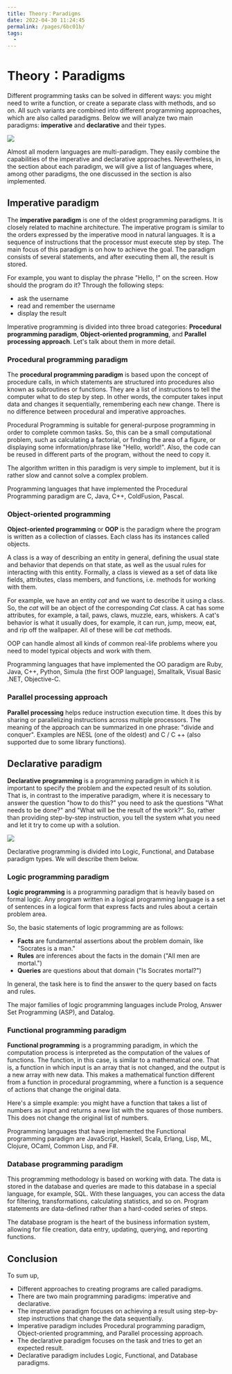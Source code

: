 ```yaml
---
title: Theory：Paradigms
date: 2022-04-30 11:24:45
permalink: /pages/6bc01b/
tags:
  - 
---
```

# Theory：Paradigms

Different programming tasks can be solved in different ways: you might need to write a function, or create a separate class with methods, and so on. All such variants are combined into different programming approaches, which are also called paradigms. Below we will analyze two main paradigms: **imperative** and **declarative** and their types.

![](https://ucarecdn.com/024d46aa-b898-4713-b3a7-2c095c94b00e/)

Almost all modern languages are multi-paradigm. They easily combine the capabilities of the imperative and declarative approaches. Nevertheless, in the section about each paradigm, we will give a list of languages where, among other paradigms, the one discussed in the section is also implemented.

## Imperative paradigm

The **imperative paradigm** is one of the oldest programming paradigms. It is closely related to machine architecture. The imperative program is similar to the orders expressed by the imperative mood in natural languages. It is a sequence of instructions that the processor must execute step by step. The main focus of this paradigm is on how to achieve the goal. The paradigm consists of several statements, and after executing them all, the result is stored.

For example, you want to display the phrase "Hello, <username>!" on the screen. How should the program do it? Through the following steps:

- ask the username
- read and remember the username
- display the result

Imperative programming is divided into three broad categories: **Procedural programming paradigm**, **Object-oriented programming**, and **Parallel processing approach**. Let's talk about them in more detail.

### Procedural programming paradigm

The **procedural programming paradigm** is based upon the concept of procedure calls, in which statements are structured into procedures also known as subroutines or functions. They are a list of instructions to tell the computer what to do step by step. In other words, the computer takes input data and changes it sequentially, remembering each new change. There is no difference between procedural and imperative approaches.

Procedural Programming is suitable for general-purpose programming in order to complete common tasks. So, this can be a small computational problem, such as calculating a factorial, or finding the area of a figure, or displaying some information/phrase like "Hello, world!". Also, the code can be reused in different parts of the program, without the need to copy it.

The algorithm written in this paradigm is very simple to implement, but it is rather slow and cannot solve a complex problem.

Programming languages that have implemented the Procedural Programming paradigm are C, Java, C++, ColdFusion, Pascal.

### Object-oriented programming

**Object-oriented programming** or **OOP** is the paradigm where the program is written as a collection of classes. Each class has its instances called objects.

A class is a way of describing an entity in general, defining the usual state and behavior that depends on that state, as well as the usual rules for interacting with this entity. Formally, a class is viewed as a set of data like fields, attributes, class members, and functions, i.e. methods for working with them.

For example, we have an entity *cat* and we want to describe it using a class. So, the *cat* will be an object of the corresponding *Cat* class. A cat has some attributes, for example, a tail, paws, claws, muzzle, ears, whiskers. A cat's behavior is what it usually does, for example, it can run, jump, meow, eat, and rip off the wallpaper. All of these will be *cat* methods.

OOP can handle almost all kinds of common real-life problems where you need to model typical objects and work with them.

Programming languages that have implemented the OO paradigm are Ruby, Java, C++, Python, Simula (the first OOP language), Smalltalk, Visual Basic .NET, Objective-C.

### Parallel processing approach

**Parallel processing** helps reduce instruction execution time. It does this by sharing or parallelizing instructions across multiple processors. The meaning of the approach can be summarized in one phrase: "divide and conquer". Examples are NESL (one of the oldest) and C / C ++ (also supported due to some library functions).

## Declarative paradigm

**Declarative programming** is a programming paradigm in which it is important to specify the problem and the expected result of its solution. That is, in contrast to the imperative paradigm, where it is necessary to answer the question "how to do this?" you need to ask the questions "What needs to be done?" and "What will be the result of the work?". So, rather than providing step-by-step instruction, you tell the system what you need and let it try to come up with a solution.

![](https://ucarecdn.com/708d0047-47c5-45c6-834b-18db7b1d1865/)

Declarative programming is divided into Logic, Functional, and Database paradigm types. We will describe them below.

### Logic programming paradigm

**Logic programming** is a programming paradigm that is heavily based on formal logic. Any program written in a logical programming language is a set of sentences in a logical form that express facts and rules about a certain problem area.

So, the basic statements of logic programming are as follows:

- **Facts** are fundamental assertions about the problem domain, like "Socrates is a man."
- **Rules** are inferences about the facts in the domain ("All men are mortal.")
- **Queries** are questions about that domain ("Is Socrates mortal?")

In general, the task here is to find the answer to the query based on facts and rules.

The major families of logic programming languages include Prolog, Answer Set Programming (ASP), and Datalog.

### Functional programming paradigm

**Functional programming** is a programming paradigm, in which the computation process is interpreted as the computation of the values of functions. The function, in this case, is similar to a mathematical one. That is, a function in which input is an array that is not changed, and the output is a new array with new data. This makes a mathematical function different from a function in procedural programming, where a function is a sequence of actions that change the original data.

Here's a simple example: you might have a function that takes a list of numbers as input and returns a new list with the squares of those numbers. This does not change the original list of numbers.

Programming languages that have implemented the Functional programming paradigm are JavaScript, Haskell, Scala, Erlang, Lisp, ML, Clojure, OCaml, Common Lisp, and F#.

### Database programming paradigm

This programming methodology is based on working with data. The data is stored in the database and queries are made to this database in a special language, for example, SQL. With these languages, you can access the data for filtering, transformations, calculating statistics, and so on. Program statements are data-defined rather than a hard-coded series of steps.

The database program is the heart of the business information system, allowing for file creation, data entry, updating, querying, and reporting functions.

## Conclusion

To sum up,

- Different approaches to creating programs are called paradigms.
- There are two main programming paradigms: imperative and declarative.
- The imperative paradigm focuses on achieving a result using step-by-step instructions that change the data sequentially.
- Imperative paradigm includes Procedural programming paradigm, Object-oriented programming, and Parallel processing approach.
- The declarative paradigm focuses on the task and tries to get an expected result.
- Declarative paradigm includes Logic, Functional, and Database paradigms.